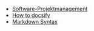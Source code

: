 * [Software-Projektmanagement](/)
* [How to docsify](/Dokumentation/how-to-docsify.md)
* [Markdown Syntax](https://guides.github.com/pdfs/markdown-cheatsheet-online.pdf)